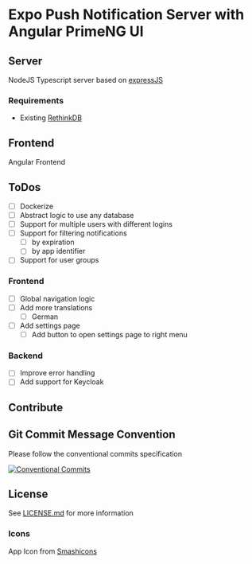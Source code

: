 # Expo Push Notification Server with Angular PrimeNG UI

## Server

NodeJS Typescript server based on [expressJS](https://expressjs.com/)

### Requirements

- Existing [RethinkDB](https://rethinkdb.com/docs/install/)

## Frontend

Angular Frontend

## ToDos

- [ ] Dockerize
- [ ] Abstract logic to use any database 
- [ ] Support for multiple users with different logins
- [ ] Support for filtering notifications
  - [ ] by expiration
  - [ ] by app identifier
- [ ] Support for user groups

### Frontend

- [ ] Global navigation logic
- [ ] Add more translations
  - [ ] German
- [ ] Add settings page
  - [ ] Add button to open settings page to right menu

### Backend

- [ ] Improve error handling
- [ ] Add support for Keycloak

## Contribute

## Git Commit Message Convention

Please follow the conventional commits specification

[![Conventional Commits](https://img.shields.io/badge/Conventional%20Commits-1.0.0-yellow.svg)](https://conventionalcommits.org)

## License

See [LICENSE.md](LICENSE.md) for more information

### Icons

App Icon from [Smashicons](https://www.flaticon.com/authors/smashicons)
